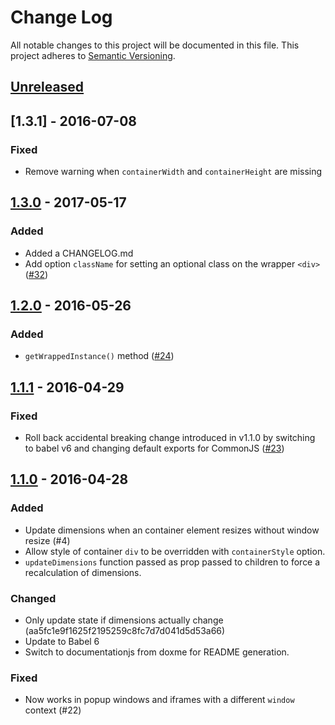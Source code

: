 # Change Log
All notable changes to this project will be documented in this file.
This project adheres to [Semantic Versioning](http://semver.org/).

## [Unreleased]

## [1.3.1] - 2016-07-08
### Fixed
- Remove warning when `containerWidth` and `containerHeight` are missing

## [1.3.0] - 2017-05-17
### Added
- Added a CHANGELOG.md
- Add option `className` for setting an optional class on the wrapper `<div>` ([#32](https://github.com/digidem/react-dimensions/pull/32))

## [1.2.0] - 2016-05-26
### Added
- `getWrappedInstance()` method ([#24](https://github.com/digidem/react-dimensions/pull/24))

## [1.1.1] - 2016-04-29
### Fixed
- Roll back accidental breaking change introduced in v1.1.0 by switching to babel v6 and changing default exports for CommonJS ([#23](https://github.com/digidem/react-dimensions/issues/23))

## [1.1.0] - 2016-04-28
### Added
- Update dimensions when an container element resizes without window resize (#4)
- Allow style of container `div` to be overridden with `containerStyle` option.
- `updateDimensions` function passed as prop passed to children to force a recalculation of dimensions.

### Changed
- Only update state if dimensions actually change (aa5fc1e9f1625f2195259c8fc7d7d041d5d53a66)
- Update to Babel 6
- Switch to documentationjs from doxme for README generation.

### Fixed
- Now works in popup windows and iframes with a different `window` context (#22)


[Unreleased]: https://github.com/digidem/react-dimensions/compare/v1.3.0...HEAD
[1.3.0]: https://github.com/digidem/react-dimensions/compare/v1.2.0...v1.3.0
[1.2.0]: https://github.com/digidem/react-dimensions/compare/v1.1.1...v1.2.0
[1.1.1]: https://github.com/digidem/react-dimensions/compare/v1.1.0...v1.1.1
[1.1.0]: https://github.com/digidem/react-dimensions/compare/v1.0.2...v1.1.0
